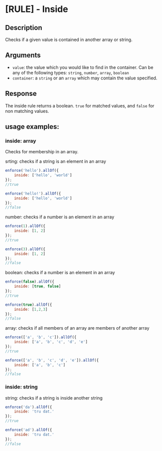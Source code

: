 # [RULE] - Inside

## Description
Checks if a given value is contained in another array or string.

## Arguments
* `value`: the value which you would like to find in the container. Can be any of the following types:
    `string`, `number`, `array`, `boolean`
* `container`: a `string` or an `array` which may contain the value specified.

## Response
The inside rule returns a boolean. `true` for matched values, and `false` for non matching values.

## usage examples:

### inside: array
Checks for membership in an array.

srting: checks if a string is an element in an array

```js
enforce('hello').allOf({
    inside: ['hello', 'world']
});
//true
```

```js
enforce('hello!').allOf({
    inside: ['hello', 'world']
});
//false
```
number: checks if a number is an element in an array

```js
enforce(1).allOf({
    inside: [1, 2]
});
//true
```

```js
enforce(3).allOf({
    inside: [1, 2]
});
//false
```

boolean: checks if a number is an element in an array

```js
enforce(false).allOf({
    inside: [true, false]
});
//true
```

```js
enforce(true).allOf({
    inside: [1,2,3]
});
//false
```

array: checks if all members of an array are members of another array

```js
enforce(['a', 'b', 'c']).allOf({
    inside: ['a', 'b', 'c', 'd', 'e']
});
//true
```

```js
enforce(['a', 'b', 'c', 'd', 'e']).allOf({
    inside: ['a', 'b', 'c']
});
//false
```

### inside: string
string: checks if a string is inside another string

```js
enforce('da').allOf({
    inside: 'tru dat.'
});
//true
```

```js
enforce('ad').allOf({
    inside: 'tru dat.'
});
//false
```